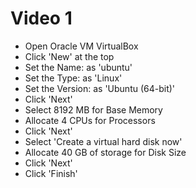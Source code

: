 <h1>Video 1</h1>
<ul>
    <li>Open Oracle VM VirtualBox</li>
    <li>Click 'New' at the top</li>
    <li>Set the Name: as 'ubuntu'</li>
    <li>Set the Type: as 'Linux'</li>
    <li>Set the Version: as 'Ubuntu (64-bit)'</li>
    <li>Click 'Next'</li>
    <li>Select 8192 MB for Base Memory</li>
    <li>Allocate 4 CPUs for Processors</li>
    <li>Click 'Next'</li>
    <li>Select 'Create a virtual hard disk now'</li>
    <li>Allocate 40 GB of storage for Disk Size</li>
    <li>Click 'Next'</li>
    <li>Click 'Finish'</li>
</ul>
